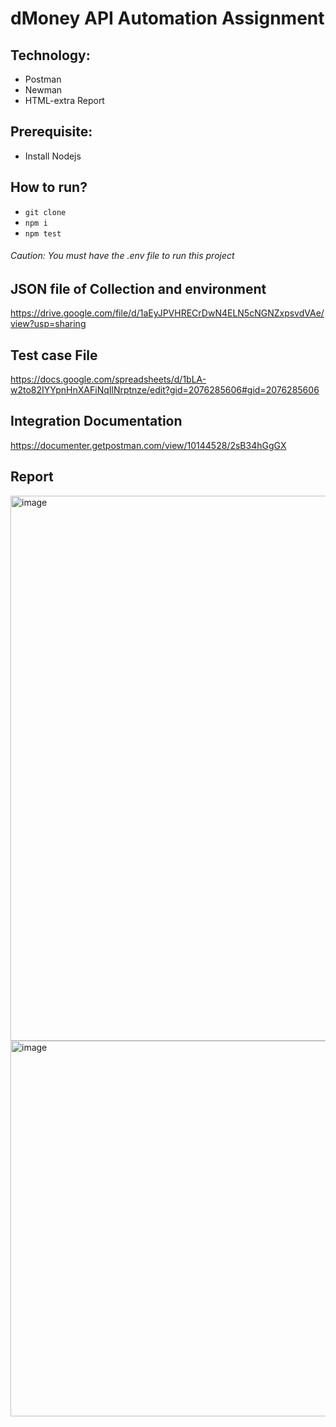 # dMoney API Automation Assignment

## Technology:
- Postman
- Newman
- HTML-extra Report

## Prerequisite:
- Install Nodejs

## How to run?
- ``` git clone ```
- ``` npm i ```
- ``` npm test ```

###### Caution: You must have the .env file to run this project

## JSON file of Collection and environment
https://drive.google.com/file/d/1aEyJPVHRECrDwN4ELN5cNGNZxpsvdVAe/view?usp=sharing

## Test case File
https://docs.google.com/spreadsheets/d/1bLA-w2to82IYYpnHnXAFiNqIlNrptnze/edit?gid=2076285606#gid=2076285606

## Integration Documentation
https://documenter.getpostman.com/view/10144528/2sB34hGgGX

## Report
<img width="869" height="872" alt="image" src="https://github.com/user-attachments/assets/23e6c636-21a8-4f8c-9e32-9e87c148d5b9" />

<img width="887" height="601" alt="image" src="https://github.com/user-attachments/assets/b392a250-7c9a-403a-9b35-fdb1f86f02ae" />




